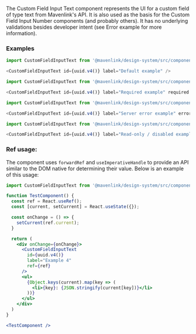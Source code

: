 The Custom Field Input Text component represents the UI for a custom field of type text from Mavenlink's API.
It is also used as the basis for the Custom Field Input Number components (and probably others).
It has no underlying validations besides developer intent (see Error example for more information).

### Examples

```js
import CustomFieldInputText from '@mavenlink/design-system/src/components/custom-field-input-text/custom-field-input-text.jsx';

<CustomFieldInputText id={uuid.v4()} label="Default example" />
```

```js
import CustomFieldInputText from '@mavenlink/design-system/src/components/custom-field-input-text/custom-field-input-text.jsx';

<CustomFieldInputText id={uuid.v4()} label="Required example" required />
```

```js
import CustomFieldInputText from '@mavenlink/design-system/src/components/custom-field-input-text/custom-field-input-text.jsx';

<CustomFieldInputText id={uuid.v4()} label="Server error example" errorText="The server returned an error." />
```

```js
import CustomFieldInputText from '@mavenlink/design-system/src/components/custom-field-input-text/custom-field-input-text.jsx';

<CustomFieldInputText id={uuid.v4()} label="Read-only / disabled example" readOnly />
```

### Ref usage:

The component uses `forwardRef` and `useImperativeHandle` to provide an API similar to the DOM native for determining their value.
Below is an example of this usage:

```jsx
import CustomFieldInputText from '@mavenlink/design-system/src/components/custom-field-input-text/custom-field-input-text.jsx';

function TestComponent() {
  const ref = React.useRef();
  const [current, setCurrent] = React.useState({});

  const onChange = () => {
    setCurrent(ref.current);
  }

  return (
    <div onChange={onChange}>
      <CustomFieldInputText
        id={uuid.v4()}
        label="Example 4"
        ref={ref}
      />
      <ul>
        {Object.keys(current).map(key => (
          <li>{key}: {JSON.stringify(current[key])}</li>
        ))}
      </ul>
    </div>
  )
}

<TestComponent />
```

